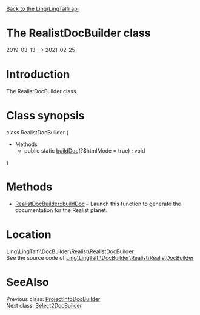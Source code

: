 [Back to the Ling/LingTalfi api](https://github.com/lingtalfi/LingTalfi/blob/master/doc/api/Ling/LingTalfi.md)



The RealistDocBuilder class
================
2019-03-13 --> 2021-02-25






Introduction
============

The RealistDocBuilder class.



Class synopsis
==============


class <span class="pl-k">RealistDocBuilder</span>  {

- Methods
    - public static [buildDoc](https://github.com/lingtalfi/LingTalfi/blob/master/doc/api/Ling/LingTalfi/DocBuilder/Realist/RealistDocBuilder/buildDoc.md)(?$htmlMode = true) : void

}






Methods
==============

- [RealistDocBuilder::buildDoc](https://github.com/lingtalfi/LingTalfi/blob/master/doc/api/Ling/LingTalfi/DocBuilder/Realist/RealistDocBuilder/buildDoc.md) &ndash; Launch this function to generate the documentation for the Realist planet.





Location
=============
Ling\LingTalfi\DocBuilder\Realist\RealistDocBuilder<br>
See the source code of [Ling\LingTalfi\DocBuilder\Realist\RealistDocBuilder](https://github.com/lingtalfi/LingTalfi/blob/master/DocBuilder/Realist/RealistDocBuilder.php)



SeeAlso
==============
Previous class: [ProjectInfoDocBuilder](https://github.com/lingtalfi/LingTalfi/blob/master/doc/api/Ling/LingTalfi/DocBuilder/ProjectInfo/ProjectInfoDocBuilder.md)<br>Next class: [Select2DocBuilder](https://github.com/lingtalfi/LingTalfi/blob/master/doc/api/Ling/LingTalfi/DocBuilder/Select2/Select2DocBuilder.md)<br>
